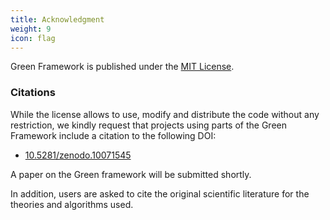 ```yaml
---
title: Acknowledgment
weight: 9
icon: flag
---
```


Green Framework is published under the [MIT License](https://opensource.org/license/mit/).

### Citations

While the license allows to use, modify and distribute the code without any restriction, we kindly request 
that projects using parts of the Green Framework include a citation to the following DOI:

   - [10.5281/zenodo.10071545](https://zenodo.org/doi/10.5281/zenodo.10071545)

A paper on the Green framework will be submitted shortly.

In addition, users are asked to cite the original scientific literature for the theories and algorithms used.
